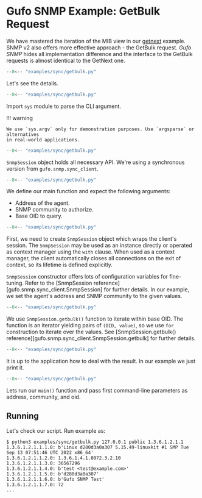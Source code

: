 # Gufo SNMP Example: GetBulk Request

We have mastered the iteration of the MIB view
in our [getnext](getnext.md) example. SNMP v2
also offers more effective approach - the GetBulk
request. *Gufo SNMP* hides all implementation
difference and the interface to the GetBulk
requests is almost identical to the GetNext one.

``` py title="getbulk.py" linenums="1"
--8<-- "examples/sync/getbulk.py"
```

Let's see the details.

``` py title="getbulk.py" linenums="1" hl_lines="1"
--8<-- "examples/sync/getbulk.py"
```
Import `sys` module to parse the CLI argument.

!!! warning

    We use `sys.argv` only for demonstration purposes. Use `argsparse` or alternatives
    in real-world applications.

``` py title="getbulk.py" linenums="1" hl_lines="3"
--8<-- "examples/sync/getbulk.py"
```

`SnmpSession` object holds all necessary API. We're using a synchronous
version from `gufo.snmp.sync_client`.


``` py title="getbulk.py" linenums="1" hl_lines="6"
--8<-- "examples/sync/getbulk.py"
```

We define our main function and expect the following arguments:

* Address of the agent.
* SNMP community to authorize.
* Base OID to query.

``` py title="getbulk.py" linenums="1" hl_lines="7"
--8<-- "examples/sync/getbulk.py"
```

First, we need to create `SnmpSession` object which wraps the client's session.
The `SnmpSession` may be used as an instance directly or operated as context manager
using the `with` clause. When used as a context manager,
the client automatically closes all connections on the exit of context,
so its lifetime is defined explicitly.

`SnmpSession` constructor offers lots of configuration variables for fine-tuning. Refer to the 
[SnmpSession reference][gufo.snmp.sync_client.SnmpSession]
for further details. In our example, we set the agent's address and SNMP community
to the given values.

``` py title="getbulk.py" linenums="1" hl_lines="8"
--8<-- "examples/sync/getbulk.py"
```

We use `SnmpSession.getbulk()` function to iterate within base OID. The function is an
iterator yielding pairs of `(OID, value)`, so we use `for` construction to iterate over the values.
See [SnmpSession.getbulk() reference][gufo.snmp.sync_client.SnmpSession.getbulk]
for further details. 

``` py title="getbulk.py" linenums="1" hl_lines="9"
--8<-- "examples/sync/getbulk.py"
```

It is up to the application how to deal with the result.
In our example we just print it.

``` py title="getbulk.py" linenums="1" hl_lines="12"
--8<-- "examples/sync/getbulk.py"
```

Lets run our `main()` function
and pass first command-line parameters as address, community, and oid.

## Running

Let's check our script. Run example as:

```
$ python3 examples/sync/getbulk.py 127.0.0.1 public 1.3.6.1.2.1.1
1.3.6.1.2.1.1.1.0: b'Linux d280d3a0a307 5.15.49-linuxkit #1 SMP Tue Sep 13 07:51:46 UTC 2022 x86_64'
1.3.6.1.2.1.1.2.0: 1.3.6.1.4.1.8072.3.2.10
1.3.6.1.2.1.1.3.0: 36567296
1.3.6.1.2.1.1.4.0: b'test <test@example.com>'
1.3.6.1.2.1.1.5.0: b'd280d3a0a307'
1.3.6.1.2.1.1.6.0: b'Gufo SNMP Test'
1.3.6.1.2.1.1.7.0: 72
...
```
